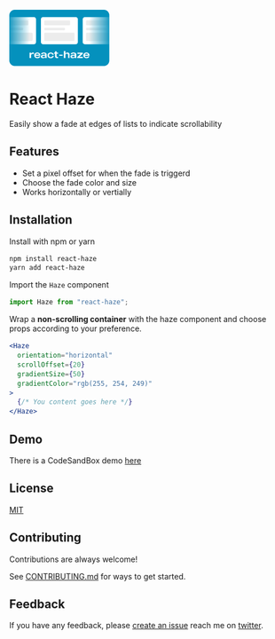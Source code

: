 ![Logo](banner.png)

# React Haze

Easily show a fade at edges of lists to indicate scrollability

## Features

- Set a pixel offset for when the fade is triggerd
- Choose the fade color and size
- Works horizontally or vertially

## Installation

Install with npm or yarn

```bash
npm install react-haze
yarn add react-haze
```

Import the `Haze` component

```jsx
import Haze from "react-haze";
```

Wrap a **non-scrolling container** with the haze component and choose props according to your preference.

```jsx
<Haze
  orientation="horizontal"
  scrollOffset={20}
  gradientSize={50}
  gradientColor="rgb(255, 254, 249)"
>
  {/* You content goes here */}
</Haze>
```

## Demo

There is a CodeSandBox demo [here](https://codesandbox.io/s/react-haze-0pd2u?file=/src/App.js)

## License

[MIT](LICENSE)

## Contributing

Contributions are always welcome!

See [CONTRIBUTING.md](CONTRIBUTING.md) for ways to get started.

## Feedback

If you have any feedback, please [create an issue](https://github.com/alvarlagerlof/react-haze/issues/new) reach me on [twitter](https://twitter.com/alvarlagerlof).
